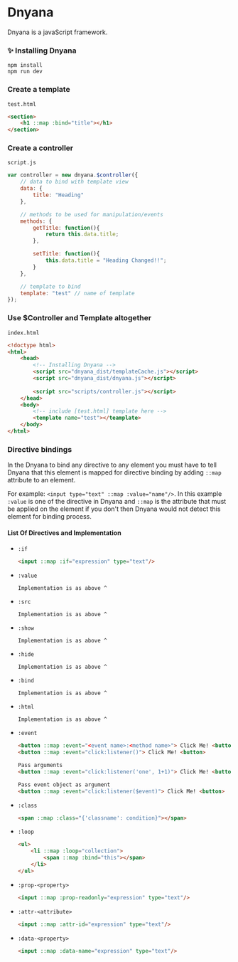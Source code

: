 # Dnyana
Dnyana is a javaScript framework.

### ✨ Installing Dnyana
```
npm install
npm run dev
```

### Create a template
`test.html`
```html
<section>
    <h1 ::map :bind="title"></h1>
</section>
```

### Create a controller
`script.js`
```javascript
var controller = new dnyana.$controller({
    // data to bind with template view
    data: {
        title: "Heading"
    },

    // methods to be used for manipulation/events
    methods: {
        getTitle: function(){
            return this.data.title;
        },

        setTitle: function(){
            this.data.title = "Heading Changed!!";
        }
    },

    // template to bind
    template: "test" // name of template
});
```
### Use $Controller and Template altogether
`index.html`
```html
<!doctype html>
<html>
    <head>
        <!-- Installing Dnyana -->
        <script src="dnyana_dist/templateCache.js"></script>
        <script src="dnyana_dist/dnyana.js"></script>
        
        <script src="scripts/controller.js"></script>
    </head>
    <body>
        <!-- include [test.html] template here -->
        <template name="test"></teamplate>
    </body>
</html>
```
### Directive bindings
In the Dnyana to bind any directive to any element you must have to tell Dnyana that this element is mapped for directive binding by adding `::map` attribute to an element.

For example: `<input type="text" ::map :value="name"/>`. In this example `:value` is one of the directive in Dnyana and `::map` is the attribute that must be applied on the element if you don't then Dnyana would not detect this element for binding process.

#### List Of Directives and Implementation

- `:if`

    ```html
    <input ::map :if="expression" type="text"/>
    ```
- `:value`
    ```
    Implementation is as above ^
    ```
- `:src`
    ```
    Implementation is as above ^
    ```
- `:show`
    ```
    Implementation is as above ^
    ```
- `:hide`
    ```
    Implementation is as above ^
    ```
- `:bind`
    ```
    Implementation is as above ^
    ```
- `:html`
    ```
    Implementation is as above ^
    ```
- `:event`
    ```html
    <button ::map :event="<event name>:<method name>"> Click Me! <button>
    <button ::map :event="click:listener()"> Click Me! <button>
    
    Pass arguments
    <button ::map :event="click:listener('one', 1+1)"> Click Me! <button>
    
    Pass event object as argument
    <button ::map :event="click:listener($event)"> Click Me! <button>
    ```
- `:class`
    ```html
    <span ::map :class="{'classname': condition}"></span>
    ```
- `:loop`
    ```html
    <ul>
        <li ::map :loop="collection">
            <span ::map :bind="this"></span>
        </li>
    </ul>
    ```
- `:prop-<property>`
    ```html
    <input ::map :prop-readonly="expression" type="text"/>
    ```
- `:attr-<attribute>`
    ```html
    <input ::map :attr-id="expression" type="text"/>
    ```
- `:data-<property>`
    ```html
    <input ::map :data-name="expression" type="text"/>
    ```
